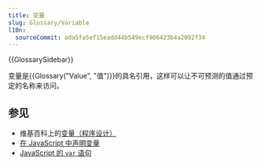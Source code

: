 ```yaml
---
title: 变量
slug: Glossary/Variable
l10n:
  sourceCommit: ada5fa5ef15eadd44b549ecf906423b4a2092f34
---
```


{{GlossarySidebar}}

变量是{{Glossary("Value", "值")}}的具名引用，这样可以让不可预测的值通过预定的名称来访问。

## 参见

- 维基百科上的[变量（程序设计）](<https://zh.wikipedia.org/zh-cn/变量_(程序设计)>)
- [在 JavaScript 中声明变量](/zh-CN/docs/Web/JavaScript/Guide/Grammar_and_types#声明)
- [JavaScript 的 `var` 语句](/zh-CN/docs/Web/JavaScript/Reference/Statements/var)
